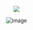 
<div align="center">
  
![](https://komarev.com/ghpvc/?username=Luthervonivory&color=blue)

![image](https://github.com/user-attachments/assets/cc857b69-9437-4ce9-988d-a8c297115108)

